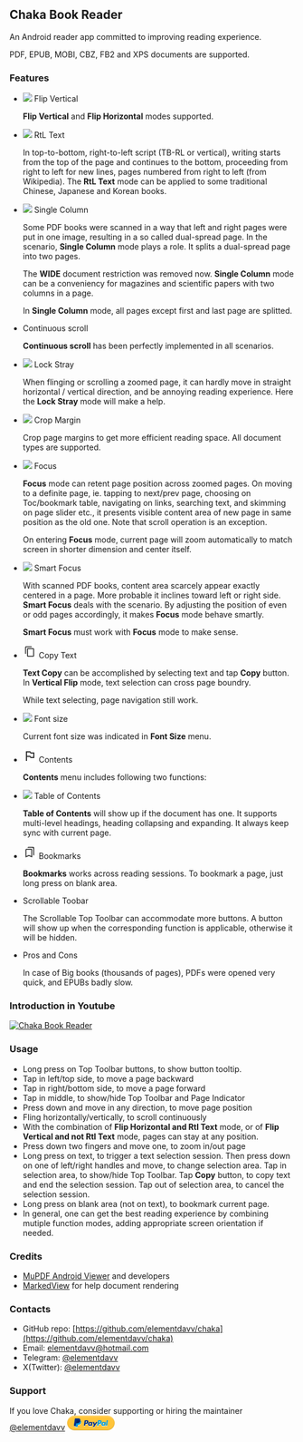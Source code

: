 ## Chaka Book Reader
An Android reader app committed to improving reading experience.

PDF, EPUB, MOBI, CBZ, FB2 and XPS documents are supported.

### Features
- <img src="https://raw.githubusercontent.com/elementdavv/chaka/master/resources/flip_vertical.png"> Flip Vertical

  **Flip Vertical** and **Flip Horizontal** modes supported.

- <img src="https://raw.githubusercontent.com/elementdavv/chaka/master/resources/text_left.png"> RtL Text

  In top-to-bottom, right-to-left script (TB-RL or vertical), writing starts from the top of the page and continues to the bottom, proceeding from right to left for new lines, pages numbered from right to left (from Wikipedia). The **RtL Text** mode can be applied to some traditional Chinese, Japanese and Korean books.

- <img src="https://raw.githubusercontent.com/elementdavv/chaka/master/resources/single_column.png"> Single Column

  Some PDF books were scanned in a way that left and right pages were put in one image, resulting in a so called dual-spread page. In the scenario, **Single Column** mode plays a role. It splits a dual-spread page into two pages.

  The **WIDE** document restriction was removed now. **Single Column** mode can be a conveniency for magazines and scientific papers with two columns in a page.

  In **Single Column** mode, all pages except first and last page are splitted.

- Continuous scroll

  **Continuous scroll** has been perfectly implemented in all scenarios.

- <img src="https://raw.githubusercontent.com/elementdavv/chaka/master/resources/lock.png"> Lock Stray

  When flinging or scrolling a zoomed page, it can hardly move in straight horizontal / vertical direction, and be annoying reading experience. Here the **Lock Stray** mode will make a help.

- <img src="https://raw.githubusercontent.com/elementdavv/chaka/master/resources/crop_margin.png"> Crop Margin

  Crop page margins to get more efficient reading space. All document types are supported.

- <img src="https://raw.githubusercontent.com/elementdavv/chaka/master/resources/focus.png"> Focus

  **Focus** mode can retent page position across zoomed pages. On moving to a definite page, ie. tapping to next/prev page, choosing on Toc/bookmark table, navigating on links, searching text, and skimming on page slider etc., it presents visible content area of new page in same position as the old one. Note that scroll operation is an exception.

  On entering **Focus** mode, current page will zoom automatically to match screen in shorter dimension and center itself.

- <img src="https://raw.githubusercontent.com/elementdavv/chaka/master/resources/smart_focus.png"> Smart Focus

  With scanned PDF books, content area scarcely appear exactly centered in a page. More probable it inclines toward left or right side. **Smart Focus** deals with the scenario. By adjusting the position of even or odd pages accordingly, it makes **Focus** mode behave smartly.

  **Smart Focus** must work with **Focus** mode to make sense.

- <img src="https://raw.githubusercontent.com/elementdavv/chaka/master/resources/copy.png"> Copy Text

  **Text Copy** can be accomplished by selecting text and tap **Copy** button. In **Vertical Flip** mode, text selection can cross page boundry.

  While text selecting, page navigation still work.

- <img src="https://raw.githubusercontent.com/elementdavv/chaka/master/resources/format.png"> Font size

  Current font size was indicated in **Font Size** menu.

- <img src="https://raw.githubusercontent.com/elementdavv/chaka/master/resources/contents.png"> Contents

  **Contents** menu includes following two functions:

- <img src="https://raw.githubusercontent.com/elementdavv/chaka/master/resources/toc.png"> Table of Contents

  **Table of Contents** will show up if the document has one. It supports multi-level headings, heading collapsing and expanding. It always keep sync with current page.

- <img src="https://raw.githubusercontent.com/elementdavv/chaka/master/resources/bookmark.png"> Bookmarks

  **Bookmarks** works across reading sessions. To bookmark a page, just long press on blank area.

- Scrollable Toobar

  The Scrollable Top Toolbar can accommodate more buttons. A button will show up when the corresponding function is applicable, otherwise it will be hidden.

- Pros and Cons

  In case of Big books (thousands of pages), PDFs were opened very quick, and EPUBs badly slow.

### Introduction in Youtube
[![Chaka Book Reader](https://img.youtube.com/vi/KkB2vlDj_6g/0.jpg)](https://www.youtube.com/watch?v=KkB2vlDj_6g)

### Usage
- Long press on Top Toolbar buttons, to show button tooltip.
- Tap in left/top side, to move a page backward
- Tap in right/bottom side, to move a page forward
- Tap in middle, to show/hide Top Toolbar and Page Indicator
- Press down and move in any direction, to move page position
- Fling horizontally/vertically, to scroll continuously
- With the combination of **Flip Horizontal and Rtl Text** mode, or of **Flip Vertical and not Rtl Text** mode, pages can stay at any position.
- Press down two fingers and move one, to zoom in/out page
- Long press on text, to trigger a text selection session. Then press down on one of left/right handles and move, to change selection area. Tap in selection area, to show/hide Top Toolbar. Tap **Copy** button, to copy text and end the selection session. Tap out of selection area, to cancel the selection session.
- Long press on blank area (not on text), to bookmark current page.
- In general, one can get the best reading experience by combining mutiple function modes, adding appropriate screen orientation if needed.

### Credits
- [MuPDF Android Viewer](https://github.com/ArtifexSoftware/mupdf-android-viewer) and developers
- [MarkedView](https://github.com/mittsu333/MarkedView-for-Android) for help document rendering

### Contacts
- GitHub repo: [https://github.com/elementdavv/chaka](https://github.com/elementdavv/chaka)
- Email: elementdavv@hotmail.com
- Telegram: [@elementdavv](https://t.me/elementdavv)
- X(Twitter): [@elementdavv](https://x.com/elementdavv)

### Support
If you love Chaka, consider supporting or hiring the maintainer [@elementdavv](https://x.com/elementdavv) [![donate](https://raw.githubusercontent.com/elementdavv/chaka/master/resources/paypal-logo.png)](https://paypal.me/timelegend)
